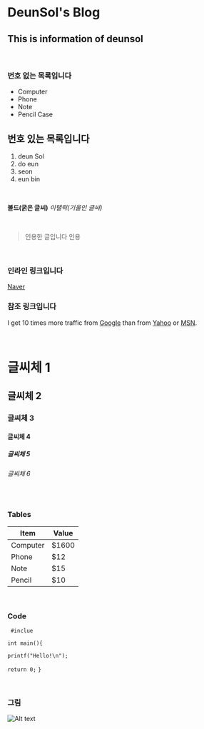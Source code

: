 

DeunSol's Blog
===============

This is information of deunsol
--------------------
<br> 

### 번호  없는 목록입니다
* Computer
* Phone
* Note
* Pencil Case

## 번호  있는 목록입니다
1. deun Sol 
2. do eun
3. seon
4. eun bin


<br>


**볼드(굵은 글씨)**
*이탤릭(기울인 글씨)*

<br> 

>인용한 글입니다
>인용
>

<br>

### 인라인 링크입니다
[Naver](http://www.naver.com)


### 참조 링크입니다

I get 10 times more traffic from [Google][1] than from [Yahoo][2] or [MSN][3].

[1]:http://google.com/ "Google"
[2]:http://search.yahoo.com/ "Yahoo Search"
[3]:http://search.msn.com/ "MSN Search"

<br> 

# 글씨체 1

## 글씨체 2

### 글씨체 3

#### 글씨체 4

##### 글씨체 5

###### 글씨체 6 
<br> 

### Tables

Item    |    Value
--------| --------
Computer| $1600
Phone   | $12
Note    | $15
Pencil  | $10

<br> 

### Code

` #inclue`
 
`int main(){`

`printf("Hello!\n");`
	
`return 0;`
`}`

<br>

### 그림

![Alt text](http://mimgnews1.naver.net/image/469/2015/05/15/be4d94006efb496780ad4626b51f4ca7_99_20150515063222.jpg?type=w540)
